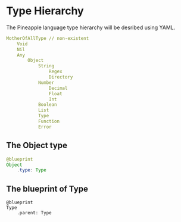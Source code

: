 # Type Hierarchy
The Pineapple language type hierarchy will be desribed using YAML.
```yaml
MotherOfAllType // non-existent
    Void
    Nil
    Any
        Object
            String
                Regex
                Directory
            Number
                Decimal
                Float
                Int
            Boolean
            List
            Type
            Function
            Error
```

## The Object type
```java
@blueprint
Object
    .type: Type
```

## The blueprint of Type
```
@blueprint
Type
    .parent: Type
```
